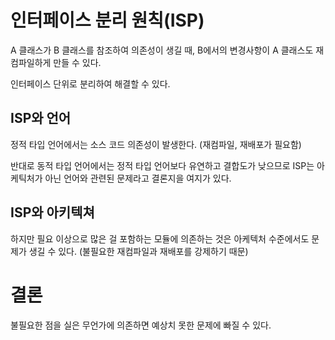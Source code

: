 # 인터페이스 분리 원칙(ISP)

A 클래스가 B 클래스를 참조하여 의존성이 생길 때, B에서의 변경사항이 A 클래스도 재컴파일하게 만들 수 있다. 

인터페이스 단위로 분리하여 해결할 수 있다.

## ISP와 언어

정적 타입 언어에서는 소스 코드 의존성이 발생한다. (재컴파일, 재배포가 필요함)

반대로 동적 타입 언어에서는 정적 타입 언어보다 유연하고 결합도가 낮으므로 ISP는 아케틱처가 아닌 언어와 관련된 문제라고 결론지을 여지가 있다.

## ISP와 아키텍쳐

하지만 필요 이상으로 많은 걸 포함하는 모듈에 의존하는 것은 아케텍처 수준에서도 문제가 생길 수 있다. (불필요한 재컴파일과 재배포를 강제하기 때문)

# 결론

불필요한 점을 실은 무언가에 의존하면 예상치 못한 문제에 빠질 수 있다.


